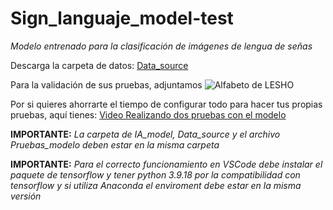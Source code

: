 # Sign_languaje_model-test
_Modelo entrenado para la clasificación de imágenes de lengua de señas_ 

Descarga la carpeta de datos: [Data_source](https://unahhn-my.sharepoint.com/:f:/g/personal/oned_gomez_unah_hn/EjBHDtu1tFJGtgNL0pNwkdcBNA-DhcCenOlo-m1KQlh-HA?e=kFap6K)

Para la validación de sus pruebas, adjuntamos ![Alfabeto de LESHO](https://www.pinterest.com/pin/552253973050881505/)

Por si quieres ahorrarte el tiempo de configurar todo para hacer tus propias pruebas, aquí tienes: [Video Realizando dos pruebas con el modelo](https://unahhn-my.sharepoint.com/:v:/g/personal/oned_gomez_unah_hn/ERvQ7_NdkWlBiZv8bERZca4BparcbAaGmaQWZ7MMyj8Qqw?nav=eyJyZWZlcnJhbEluZm8iOnsicmVmZXJyYWxBcHAiOiJPbmVEcml2ZUZvckJ1c2luZXNzIiwicmVmZXJyYWxBcHBQbGF0Zm9ybSI6IldlYiIsInJlZmVycmFsTW9kZSI6InZpZXciLCJyZWZlcnJhbFZpZXciOiJNeUZpbGVzTGlua0RpcmVjdCJ9fQ&e=O0b9ka)


**IMPORTANTE:** _La carpeta de IA_model, Data_source y el archivo Pruebas_modelo deben estar en la misma carpeta_

**IMPORTANTE:** _Para el correcto funcionamiento en VSCode debe instalar el paquete de tensorflow y tener python 3.9.18 por la compatibilidad con tensorflow y si utiliza Anaconda el enviroment debe estar en la misma versión_

